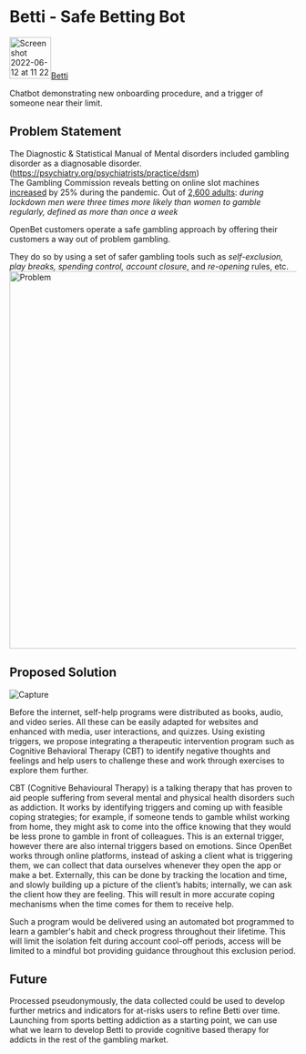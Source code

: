 # Betti - Safe Betting Bot

<img width="73" alt="Screenshot 2022-06-12 at 11 22 39" src="https://user-images.githubusercontent.com/16685932/173228792-b7b91d9d-136b-4a59-961d-89cf23de51e0.png">[Betti](https://vvaneli.github.io/betti/assets/bot.html)

Chatbot demonstrating new onboarding procedure, and a trigger of someone near their limit.

## Problem Statement

The Diagnostic & Statistical Manual of Mental disorders included gambling disorder as a diagnosable disorder. (https://psychiatry.org/psychiatrists/practice/dsm)  
The Gambling Commission reveals betting on online slot machines [increased](https://www.huffingtonpost.co.uk/entry/lockdown-gambling-coronavirus-britain_uk_5f086fd3c5b63a72c340afcc) by 25% during the pandemic. Out of [2,600 adults](https://www.sciencedaily.com/releases/2021/05/210517083636.htm): *during lockdown men were three times more likely than women to gamble regularly, defined as more than once a week* 

OpenBet customers operate a safe gambling approach by offering their customers a way out of problem gambling.

They do so by using a set of safer gambling tools such as *self-exclusion, play breaks, spending control, account closure*, and *re-opening* rules, etc.  
<img width="663" alt="Problem" src="https://user-images.githubusercontent.com/16685932/173228097-93a67b12-3ad9-4a64-b532-44e2df8b19f2.png">


## Proposed Solution

![Capture](https://user-images.githubusercontent.com/16685932/173230662-cfe1a655-e93c-43bc-9c68-78ff490c1687.JPG)

Before the internet, self-help programs were distributed as books, audio, and video series. All these can be easily adapted for websites and enhanced with media, user interactions, and quizzes. Using existing triggers, we propose integrating a therapeutic intervention program such as Cognitive Behavioral Therapy (CBT) to identify negative thoughts and feelings and help users to challenge these and work through exercises to explore them further.

CBT (Cognitive Behavioural Therapy) is a talking therapy that has proven to aid people suffering from several mental and physical health disorders such as addiction. It works by identifying triggers and coming up with feasible coping strategies; for example, if someone tends to gamble whilst working from home, they might ask to come into the office knowing that they would be less prone to gamble in front of colleagues. This is an external trigger, however there are also internal triggers based on emotions. Since OpenBet works through online platforms, instead of asking a client what is triggering them, we can collect that data ourselves whenever they open the app or make a bet. Externally, this can be done by tracking the location and time, and slowly building up a picture of the client’s habits; internally, we can ask the client how they are feeling. This will result in more accurate coping mechanisms when the time comes for them to receive help.

Such a program would be delivered using an automated bot programmed to learn a gambler's habit and check progress throughout their lifetime. This will limit the isolation felt during account cool-off periods, access will be limited to a mindful bot providing guidance throughout this exclusion period.

## Future

Processed pseudonymously, the data collected could be used to develop further metrics and indicators for at-risks users to refine Betti over time. Launching from sports betting addiction as a starting point, we can use what we learn to develop Betti to provide cognitive based therapy for addicts in the rest of the gambling market. 

